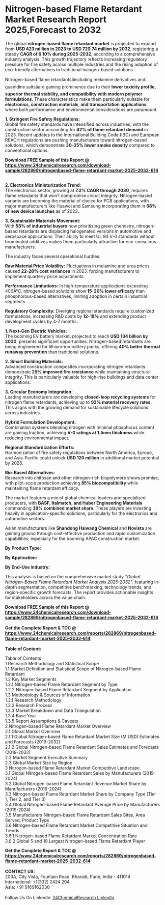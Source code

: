 <h1>Nitrogen-based Flame Retardant Market Research Report 2025,Forecast to 2032</h1><p>The global <strong>nitrogen-based flame retardant market</strong> is projected to expand from <strong>USD 423 million in 2023 to USD 720.74 million by 2032</strong>, registering a steady <strong>CAGR of 6.10% during 2025-2032</strong>, according to a comprehensive industry analysis. This growth trajectory reflects increasing regulatory pressure for fire safety across multiple industries and the rising adoption of eco-friendly alternatives to traditional halogen-based solutions.</p><p>Nitrogen-based flame retardantsâincluding melamine derivatives and guanidine saltsâare gaining prominence due to their <strong>lower toxicity profile, superior thermal stability, and compatibility with modern polymer formulations</strong>. These characteristics make them particularly suitable for <strong>electronics, construction materials, and transportation applications</strong> where both performance and environmental considerations are paramount.</p><p><strong>1. Stringent Fire Safety Regulations:</strong><br>
Global fire safety standards have intensified across industries, with the construction sector accounting for <strong>42% of flame retardant demand</strong> in 2023. Recent updates to the International Building Code (IBC) and European REACH regulations are pushing manufacturers toward nitrogen-based solutions, which demonstrate <strong>30-35% lower smoke density</strong> compared to conventional options.</p><div><b>Download FREE Sample of this Report @ 
            <a href="https://www.24chemicalresearch.com/download-sample/282869/nitrogenbased-flame-retardant-market-2025-2032-614">
            https://www.24chemicalresearch.com/download-sample/282869/nitrogenbased-flame-retardant-market-2025-2032-614</a></b></div><br><p><strong>2. Electronics Miniaturization Trend:</strong><br>
The electronics sector, growing at <strong>7.2% CAGR through 2030</strong>, requires flame retardants that won't compromise circuit integrity. Nitrogen-based variants are becoming the material of choice for PCB applications, with major manufacturers like Huawei and Samsung incorporating them in <strong>68% of new device launches</strong> as of 2023.</p><p><strong>3. Sustainable Materials Movement:</strong><br>
With <strong>58% of industrial buyers</strong> now prioritizing green chemistry, nitrogen-based retardants are displacing halogenated versions in automotive and aerospace applications. Their ability to meet UL 94 V-0 standards without brominated additives makes them particularly attractive for eco-conscious manufacturers.</p><p>The industry faces several operational hurdles:</p><p><strong>Raw Material Price Volatility:</strong> Fluctuations in melamine and urea prices caused <strong>22-28% cost variances</strong> in 2023, forcing manufacturers to implement quarterly price adjustments.</p><p><strong>Performance Limitations:</strong> In high-temperature applications exceeding 400Â°C, nitrogen-based solutions show <strong>15-20% lower efficacy</strong> than phosphorous-based alternatives, limiting adoption in certain industrial segments.</p><p><strong>Regulatory Complexity:</strong> Diverging regional standards require customized formulations, increasing R&amp;D costs by <strong>12-18%</strong> and extending product development cycles by 4-7 months.</p><p><strong>1. Next-Gen Electric Vehicles:</strong><br>
The booming EV battery market, projected to reach <strong>USD 134 billion by 2030</strong>, presents significant opportunities. Nitrogen-based retardants are being engineered for lithium-ion battery packs, offering <strong>40% better thermal runaway prevention</strong> than traditional solutions.</p><p><strong>2. Smart Building Materials:</strong><br>
Advanced construction composites incorporating nitrogen retardants demonstrate <strong>25% improved fire resistance</strong> while maintaining structural integrity. This is particularly valuable for high-rise buildings and data center applications.</p><p><strong>3. Circular Economy Integration:</strong><br>
Leading manufacturers are developing <strong>closed-loop recycling systems</strong> for nitrogen flame retardants, achieving up to <strong>92% material recovery rates</strong>. This aligns with the growing demand for sustainable lifecycle solutions across industries.</p><p><strong>Hybrid Formulation Development:</strong><br>
    Combination systems blending nitrogen with minimal phosphorus content are gaining traction, achieving <strong>V-0 ratings at 1.5mm thickness</strong> while reducing environmental impact.</p><p><strong>Regional Standardization Efforts:</strong><br>
    Harmonization of fire safety regulations between North America, Europe, and Asia-Pacific could unlock <strong>USD 120 million</strong> in additional market potential by 2028.</p><p><strong>Bio-Based Alternatives:</strong><br>
    Research into chitosan and other nitrogen-rich biopolymers shows promise, with pilot-scale production achieving <strong>85% biocompatibility</strong> while maintaining flame retardant efficacy.</p><p>The market features a mix of global chemical leaders and specialized producers, with <strong>BASF, Italmatch, and Huber Engineering Materials</strong> commanding <strong>38% combined market share</strong>. These players are investing heavily in application-specific solutions, particularly for the electronics and automotive sectors.</p><p>Asian manufacturers like <strong>Shandong Haiwang Chemical</strong> and <strong>Novista</strong> are gaining ground through cost-effective production and rapid customization capabilities, especially for the booming APAC construction market.</p><p><strong>By Product Type:</strong></p><p><strong>By Application:</strong></p><p><strong>By End-Use Industry:</strong></p><p>This analysis is based on the comprehensive market study <em>"Global Nitrogen-Based Flame Retardant Market Analysis 2025-2032"</em>, featuring in-depth segmentation, competitive benchmarking, technology trends, and region-specific growth forecasts. The report provides actionable insights for stakeholders across the value chain.</p><div><b>Download FREE Sample of this Report @ 
            <a href="https://www.24chemicalresearch.com/download-sample/282869/nitrogenbased-flame-retardant-market-2025-2032-614">
            https://www.24chemicalresearch.com/download-sample/282869/nitrogenbased-flame-retardant-market-2025-2032-614</a></b></div><br><div><b>Get the Complete Report & TOC @ 
            <a href="https://www.24chemicalresearch.com/reports/282869/nitrogenbased-flame-retardant-market-2025-2032-614">
            https://www.24chemicalresearch.com/reports/282869/nitrogenbased-flame-retardant-market-2025-2032-614</a></b></div><br>
            <b>Table of Content:</b><p>Table of Contents<br />
1 Research Methodology and Statistical Scope<br />
1.1 Market Definition and Statistical Scope of Nitrogen-based Flame Retardant<br />
1.2 Key Market Segments<br />
1.2.1 Nitrogen-based Flame Retardant Segment by Type<br />
1.2.2 Nitrogen-based Flame Retardant Segment by Application<br />
1.3 Methodology & Sources of Information<br />
1.3.1 Research Methodology<br />
1.3.2 Research Process<br />
1.3.3 Market Breakdown and Data Triangulation<br />
1.3.4 Base Year<br />
1.3.5 Report Assumptions & Caveats<br />
2 Nitrogen-based Flame Retardant Market Overview<br />
2.1 Global Market Overview<br />
2.1.1 Global Nitrogen-based Flame Retardant Market Size (M USD) Estimates and Forecasts (2019-2032)<br />
2.1.2 Global Nitrogen-based Flame Retardant Sales Estimates and Forecasts (2019-2032)<br />
2.2 Market Segment Executive Summary<br />
2.3 Global Market Size by Region<br />
3 Nitrogen-based Flame Retardant Market Competitive Landscape<br />
3.1 Global Nitrogen-based Flame Retardant Sales by Manufacturers (2019-2024)<br />
3.2 Global Nitrogen-based Flame Retardant Revenue Market Share by Manufacturers (2019-2024)<br />
3.3 Nitrogen-based Flame Retardant Market Share by Company Type (Tier 1, Tier 2, and Tier 3)<br />
3.4 Global Nitrogen-based Flame Retardant Average Price by Manufacturers (2019-2024)<br />
3.5 Manufacturers Nitrogen-based Flame Retardant Sales Sites, Area Served, Product Type<br />
3.6 Nitrogen-based Flame Retardant Market Competitive Situation and Trends<br />
3.6.1 Nitrogen-based Flame Retardant Market Concentration Rate<br />
3.6.2 Global 5 and 10 Largest Nitrogen-based Flame Retardant Player</p><div><b>Get the Complete Report & TOC @ 
            <a href="https://www.24chemicalresearch.com/reports/282869/nitrogenbased-flame-retardant-market-2025-2032-614">
            https://www.24chemicalresearch.com/reports/282869/nitrogenbased-flame-retardant-market-2025-2032-614</a></b></div><br><b>CONTACT US:</b><br>
            203A, City Vista, Fountain Road, Kharadi, Pune, India - 411014<br>
            International: +1(332) 2424 294<br>
            Asia: +91 9169162030 <br><br>
            Follow Us On LinkedIn: <a href="https://www.linkedin.com/company/24chemicalresearch/">24ChemicalResearch LinkedIn</a>